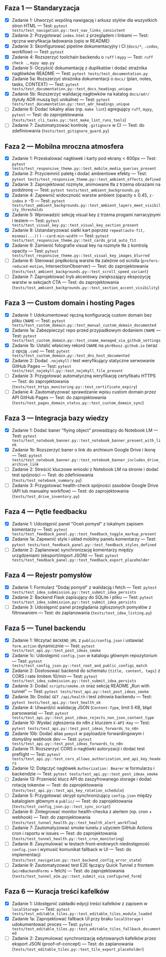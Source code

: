 ## Faza 1 — Standaryzacja
- [x] Zadanie 1: Utworzyć wspólną nawigację i arkusz stylów dla wszystkich stron HTML — Test: `pytest tests/test_navigation.py::test_nav_links_consistent`
- [x] Zadanie 2: Przygotować `index.html` z przeglądem i linkami — Test: ręczna weryfikacja ładowania (opis w README)
- [x] Zadanie 3: Skonfigurować pipeline dokumentacyjny i CI (`docs/*`, `.codex`, workflow) — Test: `pytest`
- [x] Zadanie 4: Rozszerzyć toolchain backendu o `ruff` i `mypy` — Test: `ruff check .`, `mypy app.py`
- [x] Zadanie 5: Oczyścić dokumentację z duplikatów i dodać strażnika nagłówków README — Test: `pytest tests/test_documentation.py`
- [x] Zadanie 5a: Rozszerzyć strażnika dokumentacji o `docs/` (plan, notes, tasks, CONTEXT) — Test: `pytest tests/test_documentation.py::test_docs_headings_unique`
- [x] Zadanie 5b: Rozszerzyć walidację nagłówków na katalog `docs/adr/` (tytuły ADR muszą być unikalne) — Test: `pytest tests/test_documentation.py::test_adr_headings_unique`
- [ ] Zadanie 6: Dodać lokalny alias (np. `make lint`) agregujący `ruff`, `mypy`, `pytest` — Test: do zaprojektowania (`tests/test_cli_tasks.py::test_make_lint_runs_tools`)
- [ ] Zadanie 7: Zautomatyzować kontrolę `.gitignore` w CI — Test: do zdefiniowania (`tests/test_gitignore_guard.py`)

## Faza 2 — Mobilna mroczna atmosfera
- [x] Zadanie 1: Przeskalować nagłówek i karty pod ekrany < 600px — Test: `pytest tests/test_responsive_theme.py::test_mobile_media_queries_present`
- [x] Zadanie 2: Przyciemnić paletę i dodać ambientowe efekty — Test: `pytest tests/test_responsive_theme.py::test_ambient_effects_defined`
- [x] Zadanie 3: Zaprojektować rozmyte, animowane tła z trzema obrazami na podstronę — Test: `pytest tests/test_ambient_backgrounds.py`
- [x] Zadanie 4: Zapewnić widoczność warstw ambient (opacity ≥ 0.45, `z-index` ≥ -1) — Test: `pytest tests/test_ambient_backgrounds.py::test_ambient_layers_meet_visibility_thresholds`
- [x] Zadanie 5: Wprowadzić sekcję visual key z trzema progami narracyjnymi i testem — Test: `pytest tests/test_visual_key.py::test_visual_key_section_present`
- [x] Zadanie 8: Ustandaryzować siatki kart poprzez `repeat(auto-fit, minmax(...))` i `--card-min-width` — Test: `pytest tests/test_responsive_theme.py::test_cards_grid_auto_fit`
- [x] Zadanie 9: Zamienić fotografie visual key na rozmyte tła z kontrolą opacity — Test: `pytest tests/test_responsive_theme.py::test_visual_key_images_blurred`
- [ ] Zadanie 6: Sterować prędkością warstw tła zależnie od scrolla (`prefers-reduced-motion`, IntersectionObserver) — Test: do zaprojektowania (`tests/test_ambient_backgrounds.py::test_scroll_speed_variant`)
- [ ] Zadanie 7: Zaprojektować tryb akcentowy zwiększający ekspozycję warstw w sekcjach CTA — Test: do zaprojektowania (`tests/test_ambient_backgrounds.py::test_section_accent_visibility`)

## Faza 3 — Custom domain i hosting Pages
- [x] Zadanie 1: Udokumentować ręczną konfigurację custom domain bez pliku `CNAME` — Test: `pytest tests/test_custom_domain.py::test_manual_custom_domain_documented`
- [x] Zadanie 1a: Zabezpieczyć repo przed przypadkowym dodaniem `CNAME` — Test: `pytest tests/test_custom_domain.py::test_cname_managed_via_github_settings`
- [x] Zadanie 1b: Ustalić właściwy rekord `CNAME` na `pkr0kosz.github.io` (wraz z opcją `.com`) — Test: `pytest tests/test_custom_domain.py::test_dns_host_documented`
- [x] Zadanie 2: Dodać `.nojekyll` i test weryfikujący statyczne serwowanie GitHub Pages — Test: `pytest tests/test_nojekyll.py::test_nojekyll_file_present`
- [ ] Zadanie 3: Przygotować automatyczną weryfikację certyfikatu HTTPS — Test: do zaprojektowania (`tests/test_https_monitoring.py::test_certificate_expiry`)
- [ ] Zadanie 4: Zautomatyzować sprawdzanie wpisu custom domain przez API GitHub Pages — Test: do zaprojektowania (`tests/test_pages_domain_status.py::test_custom_domain_sync`)

## Faza 3 — Integracja bazy wiedzy
- [x] Zadanie 1: Dodać baner "flying object" prowadzący do Notebook LM — Test: `pytest tests/test_notebook_banner.py::test_notebook_banner_present_with_link`
- [x] Zadanie 1b: Rozszerzyć baner o link do archiwum Google Drive i ikonę — Test: `pytest tests/test_notebook_banner.py::test_notebook_banner_includes_drive_archive_link`
- [ ] Zadanie 2: Streścić kluczowe wnioski z Notebook LM na stronie i dodać test spójności — Test: do zdefiniowania (`tests/test_notebook_summary.py`)
- [ ] Zadanie 3: Przygotować health-check spójności zasobów Google Drive (API lub manualny workflow) — Test: do zaprojektowania (`tests/test_drive_inventory.py`)

## Faza 4 — Pętle feedbacku
- [x] Zadanie 1: Udostępnić panel "Oceń pomysł" z lokalnym zapisem komentarzy — Test: `pytest tests/test_feedback_panel.py::test_feedback_toggle_markup_present`
- [x] Zadanie 1a: Zapewnić style i układ mobilny panelu komentarzy — Test: `pytest tests/test_feedback_panel.py::test_feedback_styles_defined`
- [ ] Zadanie 2: Zaplanować synchronizację komentarzy między urządzeniami (eksport/import JSON) — Test: `pytest tests/test_feedback_panel.py::test_feedback_export_placeholder`

## Faza 4 — Rejestr pomysłów
- [x] Zadanie 1: Formularz "Dodaj pomysł" z walidacją i fetch — Test: `pytest tests/test_idea_submission.py::test_submit_idea_persists`
- [x] Zadanie 2: Backend Flask zapisujący do SQLite i pliku — Test: `pytest tests/test_idea_submission.py::test_submit_idea_persists`
- [ ] Zadanie 3: Udostępnić panel przeglądania zgłoszonych pomysłów z filtrowaniem — Test: do zaplanowania (`tests/test_idea_listing.py`)

## Faza 5 — Tunel backendu
- [x] Zadanie 1: Wczytać `BACKEND_URL` z `public/config.json` i ustawiać `form.action` dynamicznie — Test: `pytest tests/test_api.py::test_post_ideas_smoke`
- [x] Zadanie 1c: Udostępnić `config.json` w katalogu głównym repozytorium — Test: `pytest tests/test_config_json.py::test_root_and_public_configs_match`
- [x] Zadanie 2: Dostosować backend do schematu `{title, content, tags}` z CORS i rate limitem 10/min — Test: `pytest tests/test_idea_submission.py::test_submit_idea_persists`
- [x] Zadanie 3: Dodać `scripts/smoke.sh` oraz sekcję README „Run with tunnel” — Test: `pytest tests/test_api.py::test_post_ideas_smoke`
- [x] Zadanie 3b: Dodać `GET /api/health` i test zdrowia backendu — Test: `pytest tests/test_api.py::test_health_ok`
- [x] Zadanie 4: Utwardzić walidację JSON (`Content-Type`, limit 5 KB, błąd parsowania) — Test: `pytest tests/test_api.py::test_post_ideas_rejects_non_json_content_type`
- [x] Zadanie 10: Wysłać zgłoszenia do n8n z kluczem `X-API-Key` — Test: `pytest tests/test_api.py::test_post_ideas_forwards_to_n8n`
- [x] Zadanie 10b: Dodać alias `pomysł` w payloadzie forwardingowym i domyślny webhook dev — Test: `pytest tests/test_api.py::test_post_ideas_forwards_to_n8n`
- [x] Zadanie 11: Rozszerzyć CORS o nagłówki autoryzacji i dodać test preflight — Test: `pytest tests/test_api.py::test_cors_allows_authorization_and_api_key_headers`
- [x] Zadanie 12: Dołączyć nagłówek `Authorization: Bearer` w formularzu i backendzie — Test: `pytest tests/test_api.py::test_post_ideas_smoke`
- [ ] Zadanie 13: Przenieść klucz API do zaszyfrowanego storage i dodać rotację tokenów — Test: do zaprojektowania (`tests/test_api.py::test_api_key_rotation_schedule`)
- [ ] Zadanie 5: Przygotować skrypt synchronizujący `config.json` między katalogiem głównym a `public/` — Test: do zaprojektowania (`tests/test_config_json.py::test_sync_script`)
- [ ] Zadanie 6: Zintegrować monitor health-checka z alertem (np. cron + webhook) — Test: do zaprojektowania (`tests/test_tunnel_health.py::test_health_alert_workflow`)
- [ ] Zadanie 7: Zautomatyzować smoke tunelu z użyciem GitHub Actions cron i raportu w issues — Test: do zaprojektowania (`tests/test_tunnel_health.py::test_cron_monitoring`)
- [ ] Zadanie 8: Zasymulować w testach front-endowych niedostępność `config.json` i wymusić komunikat fallback w UI — Test: do implementacji (`tests/test_navigation.py::test_backend_config_error_state`)
- [ ] Zadanie 9: Zautomatyzować test E2E łączący Quick Tunnel z frontem (`wireBackendForms` + fetch) — Test: do zaprojektowania (`tests/test_tunnel_e2e.py::test_submit_via_configured_form`)

## Faza 6 — Kuracja treści kafelków
- [x] Zadanie 1: Udostępnić zakładki edycji treści kafelków z zapisem w `localStorage` — Test: `pytest tests/test_editable_tiles.py::test_editable_tiles_module_loaded`
- [x] Zadanie 1a: Zaprojektować fallback UI przy braku `localStorage` i udokumentować proces — Test: `pytest tests/test_editable_tiles.py::test_editable_tiles_fallback_documented`
- [ ] Zadanie 2: Zasymulować synchronizację edytowanych kafelków przez eksport JSON (proof-of-concept) — Test: do zaplanowania (`tests/test_editable_tiles.py::test_tile_export_placeholder`)
